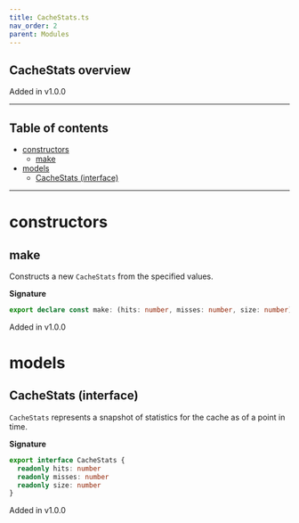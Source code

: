 ```yaml
---
title: CacheStats.ts
nav_order: 2
parent: Modules
---
```


## CacheStats overview

Added in v1.0.0

---

<h2 class="text-delta">Table of contents</h2>

- [constructors](#constructors)
  - [make](#make)
- [models](#models)
  - [CacheStats (interface)](#cachestats-interface)

---

# constructors

## make

Constructs a new `CacheStats` from the specified values.

**Signature**

```ts
export declare const make: (hits: number, misses: number, size: number) => CacheStats
```

Added in v1.0.0

# models

## CacheStats (interface)

`CacheStats` represents a snapshot of statistics for the cache as of a
point in time.

**Signature**

```ts
export interface CacheStats {
  readonly hits: number
  readonly misses: number
  readonly size: number
}
```

Added in v1.0.0
